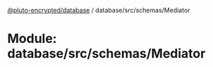 [@pluto-encrypted/database](../README.md) / database/src/schemas/Mediator

# Module: database/src/schemas/Mediator
